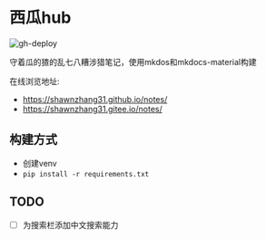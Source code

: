 # 西瓜hub
![gh-deploy](https://github.com/ShawnZhang31/notes/workflows/gh-deploy/badge.svg)


守着瓜的猹的乱七八糟涉猎笔记，使用mkdos和mkdocs-material构建

在线浏览地址:
- https://shawnzhang31.github.io/notes/
- https://shawnzhang31.gitee.io/notes/


## 构建方式
- 创建venv
- `pip install -r requirements.txt`

## TODO
- [ ] 为搜索栏添加中文搜索能力